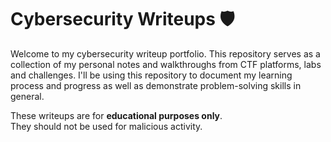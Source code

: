 # Cybersecurity Writeups 🛡️

Welcome to my cybersecurity writeup portfolio.
This repository serves as a collection of my personal notes and walkthroughs from CTF platforms, labs and challenges.
I'll be using this repository to document my learning process and progress as well as demonstrate problem-solving skills in general.

These writeups are for **educational purposes only**.  
They should not be used for malicious activity.
